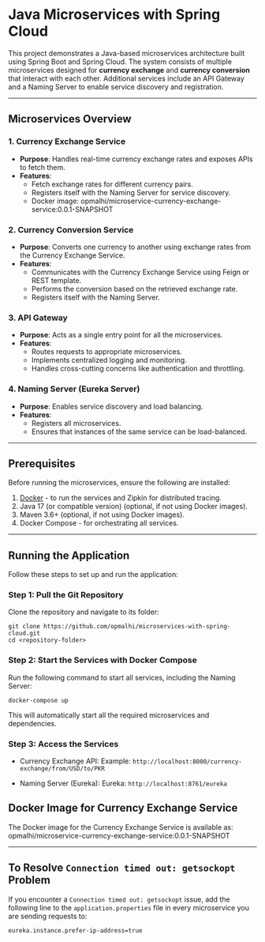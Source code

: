 # Java Microservices with Spring Cloud 

This project demonstrates a Java-based microservices architecture built using Spring Boot and Spring Cloud. 
The system consists of multiple microservices designed for **currency exchange** and **currency conversion** that interact with each other. 
Additional services include an API Gateway and a Naming Server to enable service discovery and registration.

---

## Microservices Overview

### 1. Currency Exchange Service
- **Purpose**: Handles real-time currency exchange rates and exposes APIs to fetch them.
- **Features**:
  - Fetch exchange rates for different currency pairs.
  - Registers itself with the Naming Server for service discovery.
  - Docker image: opmalhi/microservice-currency-exchange-service:0.0.1-SNAPSHOT

### 2. Currency Conversion Service
- **Purpose**: Converts one currency to another using exchange rates from the Currency Exchange Service.
- **Features**:
  - Communicates with the Currency Exchange Service using Feign or REST template.
  - Performs the conversion based on the retrieved exchange rate.
  - Registers itself with the Naming Server.

### 3. API Gateway
- **Purpose**: Acts as a single entry point for all the microservices.
- **Features**:
  - Routes requests to appropriate microservices.
  - Implements centralized logging and monitoring.
  - Handles cross-cutting concerns like authentication and throttling.

### 4. Naming Server (Eureka Server)
- **Purpose**: Enables service discovery and load balancing.
- **Features**:
  - Registers all microservices.
  - Ensures that instances of the same service can be load-balanced.

---

## Prerequisites

Before running the microservices, ensure the following are installed:

1. [Docker](https://www.docker.com/get-started) - to run the services and Zipkin for distributed tracing.
2. Java 17 (or compatible version) (optional, if not using Docker images).
3. Maven 3.6+ (optional, if not using Docker images).
4. Docker Compose - for orchestrating all services.

---

## Running the Application

Follow these steps to set up and run the application:

### Step 1: Pull the Git Repository
Clone the repository and navigate to its folder:
```
git clone https://github.com/opmalhi/microservices-with-spring-cloud.git
cd <repository-folder>
```

### Step 2: Start the Services with Docker Compose
Run the following command to start all services, including the Naming Server:
```
docker-compose up
```

This will automatically start all the required microservices and dependencies.

### Step 3: Access the Services
- Currency Exchange API:
Example: `http://localhost:8000/currency-exchange/from/USD/to/PKR`

- Naming Server (Eureka):
Eureka: `http://localhost:8761/eureka`

## Docker Image for Currency Exchange Service
The Docker image for the Currency Exchange Service is available as:
opmalhi/microservice-currency-exchange-service:0.0.1-SNAPSHOT

---

## To Resolve `Connection timed out: getsockopt` Problem
If you encounter a `Connection timed out: getsockopt` issue, add the following line to the `application.properties` file in every microservice you are sending requests to:
```
eureka.instance.prefer-ip-address=true
```